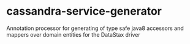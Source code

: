 # cassandra-service-generator
Annotation processor for generating of type safe java8 accessors and mappers over domain entities for the DataStax driver
